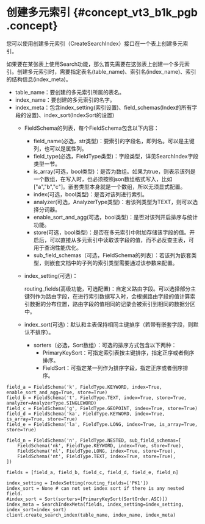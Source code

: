 # 创建多元索引 {#concept_vt3_b1k_pgb .concept}

您可以使用创建多元索引（CreateSearchIndex）接口在一个表上创建多元索引。

如果要在某张表上使用Search功能，那么首先需要在这张表上创建一个多元索引。创建多元索引时，需要指定表名\(table\_name\)、索引名\(index\_name\)、索引的结构信息\(index\_meta\)。

-   table\_name：要创建的多元索引所属的表名。
-   index\_name：要创建的多元索引的名字。
-   index\_meta：包含index\_setting\(索引设置\)、field\_schemas\(Index的所有字段的设置\)、index\_sort\(IndexSort的设置\)
    -   FieldSchema的列表，每个FieldSchema包含以下内容：
        -   field\_name\(必选，str类型\)：要索引的字段名，即列名。可以是主键列，也可以是属性列。
        -   field\_type\(必选，FieldType类型\)：字段类型，详见SearchIndex字段类型一节。
        -   is\_array\(可选，bool类型\)：是否为数组。如果为true，则表示该列是一个数组，在写入时，也必须按照json数组格式写入，比如\["a","b","c"\]。嵌套类型本身就是一个数组，所以无须显式配置。
        -   index\(可选，bool类型\)：是否对该列进行索引。
        -   analyzer\(可选，AnalyzerType类型\)：若该列类型为TEXT，则可以选择分词器。
        -   enable\_sort\_and\_agg\(可选，bool类型\)：是否对该列开启排序与统计功能。
        -   store\(可选，bool类型\)：是否在多元索引中附加存储该字段的值。开启后，可以直接从多元索引中读取该字段的值，而不必反查主表，可用于查询性能优化。
        -   sub\_field\_schemas（可选，FieldSchema的列表）：若该列为嵌套类型，则嵌套文档中的子列的索引类型需要通过该参数来配置。
    -   index\_setting\(可选\)：

        routing\_fields\(高级功能，可选配置\)：自定义路由字段。可以选择部分主键列作为路由字段，在进行索引数据写入时，会根据路由字段的值计算索引数据的分布位置，路由字段的值相同的记录会被索引到相同的数据分区中。

    -   index\_sort\(可选\)：默认和主表保持相同主键排序（若带有嵌套字段，则默认不排序）。
        -   sorters（必选，Sort数组）：可选的排序方式包含以下两种：
            -   PrimaryKeySort：可指定索引表按主键排序，指定正序或者倒序排序。
            -   FieldSort：可指定某一列作为排序字段，指定正序或者倒序排序。

``` {#codeblock_cby_jm5_3vb}
field_a = FieldSchema('k', FieldType.KEYWORD, index=True, enable_sort_and_agg=True, store=True)
field_b = FieldSchema('t', FieldType.TEXT, index=True, store=True, analyzer=AnalyzerType.SINGLEWORD)
field_c = FieldSchema('g', FieldType.GEOPOINT, index=True, store=True)
field_d = FieldSchema('ka', FieldType.KEYWORD, index=True, is_array=True, store=True)
field_e = FieldSchema('la', FieldType.LONG, index=True, is_array=True, store=True)

field_n = FieldSchema('n', FieldType.NESTED, sub_field_schemas=[
    FieldSchema('nk', FieldType.KEYWORD, index=True, store=True),
    FieldSchema('nl', FieldType.LONG, index=True, store=True),
    FieldSchema('nt', FieldType.TEXT, index=True, store=True),
])

fields = [field_a, field_b, field_c, field_d, field_e, field_n]

index_setting = IndexSetting(routing_fields=['PK1'])
index_sort = None # can not set index sort if there is any nested field.
#index_sort = Sort(sorters=[PrimaryKeySort(SortOrder.ASC)])
index_meta = SearchIndexMeta(fields, index_setting=index_setting, index_sort=index_sort)
client.create_search_index(table_name, index_name, index_meta)
```


